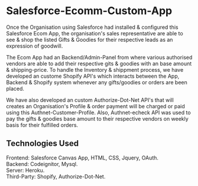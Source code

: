 # Salesforce-Ecomm-Custom-App

Once the Organisation using Salesforce had installed & configured this Salesforce Ecom App, the organisation's sales representative are able to see & shop the listed Gifts & Goodies for their respective leads as an expression of goodwill.

The Ecom App had an Backend/Admin-Panel from where various authorised vendors are able to add their respective gits & goodies with an base amount & shipping-price. To handle the Inventory & shippment process, we have developed an custome Shopify API's which interacts between the App, Backend & Shopify system whenever any gifts/goodies or orders are been placed.

We have also developed an custom Authorize-Dot-Net API's that will creates an Organisation's Profile & order payment will be charged or paid using this Authnet-Customer-Profile. Also, Authnet-echeck API was used to pay the gifts & goodies base amount to their respective vendors on weekly basis for their fulfilled orders.

## Technologies Used
Frontend: Salesforce Canvas App, HTML, CSS, Jquery, OAuth.  
Backend: Codeignitor, Mysql.  
Server: Heroku.  
Third-Party: Shopify, Authorize-Dot-Net.  
